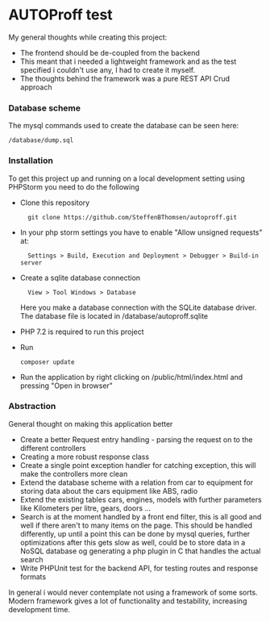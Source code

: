 # AUTOProff test

My general thoughts while creating this project:

- The frontend should be de-coupled from the backend
- This meant that i needed a lightweight framework and as the test specified i couldn't use any, I had to create it myself.
- The thoughts behind the framework was a pure REST API Crud approach

### Database scheme

The mysql commands used to create the database can be seen here:

```
/database/dump.sql
```

### Installation

To get this project up and running on a local development setting using PHPStorm you need to do the following

- Clone this repository

  ```
    git clone https://github.com/SteffenBThomsen/autoproff.git
  ```
  
- In your php storm settings you have to enable "Allow unsigned requests" at:

  ```
    Settings > Build, Execution and Deployment > Debugger > Build-in server
  ```
  
- Create a sqlite database connection 

  ```
    View > Tool Windows > Database
  ```
  
  Here you make a database connection with the SQLite database driver.
  The database file is located in /database/autoproff.sqlite
  
- PHP 7.2 is required to run this project

- Run

  ```
  composer update
  ```
  
- Run the application by right clicking on /public/html/index.html and pressing "Open in browser"

### Abstraction

General thought on making this application better

- Create a better Request entry handling - parsing the request on to the different controllers
- Creating a more robust response class
- Create a single point exception handler for catching exception, this will make the controllers more clean
- Extend the database scheme with a relation from car to equipment for storing data about the cars equipment like ABS, radio
- Extend the existing tables cars, engines, models with further parameters like Kilometers per litre, gears, doors ...
- Search is at the moment handled by a front end filter, this is all good and well if there aren't to many items on the page.
  This should be handled differently, up until a point this can be done by mysql queries, further optimizations after this gets slow as well, could be to store data in a NoSQL database og generating a php plugin in C that handles the actual search
- Write PHPUnit test for the backend API, for testing routes and response formats 

In general i would never contemplate not using a framework of some sorts. Modern framework gives a lot of functionality and testability, increasing development time.
